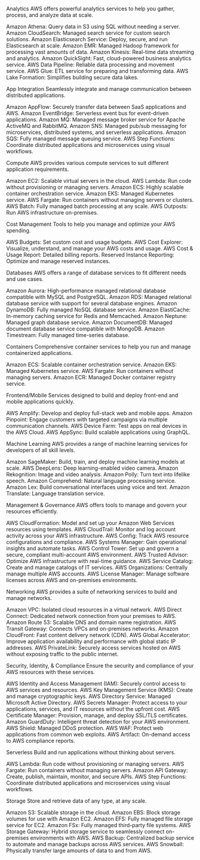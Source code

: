 Analytics
AWS offers powerful analytics services to help you gather, process, and analyze data at scale.

Amazon Athena: Query data in S3 using SQL without needing a server.
Amazon CloudSearch: Managed search service for custom search solutions.
Amazon Elasticsearch Service: Deploy, secure, and run Elasticsearch at scale.
Amazon EMR: Managed Hadoop framework for processing vast amounts of data.
Amazon Kinesis: Real-time data streaming and analytics.
Amazon QuickSight: Fast, cloud-powered business analytics service.
AWS Data Pipeline: Reliable data processing and movement service.
AWS Glue: ETL service for preparing and transforming data.
AWS Lake Formation: Simplifies building secure data lakes.


App Integration
Seamlessly integrate and manage communication between distributed applications.

Amazon AppFlow: Securely transfer data between SaaS applications and AWS.
Amazon EventBridge: Serverless event bus for event-driven applications.
Amazon MQ: Managed message broker service for Apache ActiveMQ and RabbitMQ.
Amazon SNS: Managed pub/sub messaging for microservices, distributed systems, and serverless applications.
Amazon SQS: Fully managed message queuing service.
AWS Step Functions: Coordinate distributed applications and microservices using visual workflows.


Compute
AWS provides various compute services to suit different application requirements.

Amazon EC2: Scalable virtual servers in the cloud.
AWS Lambda: Run code without provisioning or managing servers.
Amazon ECS: Highly scalable container orchestration service.
Amazon EKS: Managed Kubernetes service.
AWS Fargate: Run containers without managing servers or clusters.
AWS Batch: Fully managed batch processing at any scale.
AWS Outposts: Run AWS infrastructure on-premises.


Cost Management
Tools to help you manage and optimize your AWS spending.

AWS Budgets: Set custom cost and usage budgets.
AWS Cost Explorer: Visualize, understand, and manage your AWS costs and usage.
AWS Cost & Usage Report: Detailed billing reports.
Reserved Instance Reporting: Optimize and manage reserved instances.



Databases
AWS offers a range of database services to fit different needs and use cases.

Amazon Aurora: High-performance managed relational database compatible with MySQL and PostgreSQL.
Amazon RDS: Managed relational database service with support for several database engines.
Amazon DynamoDB: Fully managed NoSQL database service.
Amazon ElastiCache: In-memory caching service for Redis and Memcached.
Amazon Neptune: Managed graph database service.
Amazon DocumentDB: Managed document database service compatible with MongoDB.
Amazon Timestream: Fully managed time-series database.



Containers
Comprehensive container services to help you run and manage containerized applications.

Amazon ECS: Scalable container orchestration service.
Amazon EKS: Managed Kubernetes service.
AWS Fargate: Run containers without managing servers.
Amazon ECR: Managed Docker container registry service.



Frontend/Mobile
Services designed to build and deploy front-end and mobile applications quickly.

AWS Amplify: Develop and deploy full-stack web and mobile apps.
Amazon Pinpoint: Engage customers with targeted campaigns via multiple communication channels.
AWS Device Farm: Test apps on real devices in the AWS Cloud.
AWS AppSync: Build scalable applications using GraphQL.


Machine Learning
AWS provides a range of machine learning services for developers of all skill levels.

Amazon SageMaker: Build, train, and deploy machine learning models at scale.
AWS DeepLens: Deep learning-enabled video camera.
Amazon Rekognition: Image and video analysis.
Amazon Polly: Turn text into lifelike speech.
Amazon Comprehend: Natural language processing service.
Amazon Lex: Build conversational interfaces using voice and text.
Amazon Translate: Language translation service.


Management & Governance
AWS offers tools to manage and govern your resources efficiently.

AWS CloudFormation: Model and set up your Amazon Web Services resources using templates.
AWS CloudTrail: Monitor and log account activity across your AWS infrastructure.
AWS Config: Track AWS resource configurations and compliance.
AWS Systems Manager: Gain operational insights and automate tasks.
AWS Control Tower: Set up and govern a secure, compliant multi-account AWS environment.
AWS Trusted Advisor: Optimize AWS infrastructure with real-time guidance.
AWS Service Catalog: Create and manage catalogs of IT services.
AWS Organizations: Centrally manage multiple AWS accounts.
AWS License Manager: Manage software licenses across AWS and on-premises environments.



Networking
AWS provides a suite of networking services to build and manage networks.

Amazon VPC: Isolated cloud resources in a virtual network.
AWS Direct Connect: Dedicated network connection from your premises to AWS.
Amazon Route 53: Scalable DNS and domain name registration.
AWS Transit Gateway: Connects VPCs and on-premises networks.
Amazon CloudFront: Fast content delivery network (CDN).
AWS Global Accelerator: Improve application availability and performance with global static IP addresses.
AWS PrivateLink: Securely access services hosted on AWS without exposing traffic to the public internet.



Security, Identity, & Compliance
Ensure the security and compliance of your AWS resources with these services.

AWS Identity and Access Management (IAM): Securely control access to AWS services and resources.
AWS Key Management Service (KMS): Create and manage cryptographic keys.
AWS Directory Service: Managed Microsoft Active Directory.
AWS Secrets Manager: Protect access to your applications, services, and IT resources without the upfront cost.
AWS Certificate Manager: Provision, manage, and deploy SSL/TLS certificates.
Amazon GuardDuty: Intelligent threat detection for your AWS environment.
AWS Shield: Managed DDoS protection.
AWS WAF: Protect web applications from common web exploits.
AWS Artifact: On-demand access to AWS compliance reports.



Serverless
Build and run applications without thinking about servers.

AWS Lambda: Run code without provisioning or managing servers.
AWS Fargate: Run containers without managing servers.
Amazon API Gateway: Create, publish, maintain, monitor, and secure APIs.
AWS Step Functions: Coordinate distributed applications and microservices using visual workflows.



Storage
Store and retrieve data of any type, at any scale.

Amazon S3: Scalable storage in the cloud.
Amazon EBS: Block storage volumes for use with Amazon EC2.
Amazon EFS: Fully managed file storage service for EC2.
Amazon FSx: Fully managed third-party file systems.
AWS Storage Gateway: Hybrid storage service to seamlessly connect on-premises environments with AWS.
AWS Backup: Centralized backup service to automate and manage backups across AWS services.
AWS Snowball: Physically transfer large amounts of data to and from AWS.



